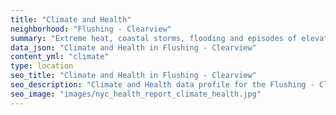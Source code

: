 ```yaml
---
title: "Climate and Health"
neighborhood: "Flushing - Clearview"
summary: "Extreme heat, coastal storms, flooding and episodes of elevated ozone are climate-related hazards that may increase with climate change and have important public health impacts in New York City. Extreme weather can cause power outages, which also threaten public health. This report provides neighborhood indicators of climate-related hazards, vulnerability and health impacts."
data_json: "Climate and Health in Flushing - Clearview"
content_yml: "climate"
type: location
seo_title: "Climate and Health in Flushing - Clearview"
seo_description: "Climate and Health data profile for the Flushing - Clearview neighborhood of NYC."
seo_image: "images/nyc_health_report_climate_health.jpg"
---
```

